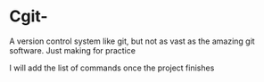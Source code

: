 # Cgit-

A version control system like git, but not as vast as the amazing git software. Just making for practice

I will add the list of commands once the project finishes
